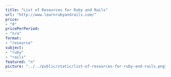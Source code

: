 ```yaml
---
title: "List of Resources for Ruby and Rails"
url: "http://www.learnrubyandrails.com/"
price: 
- "0"
pricePerPeriod: 
- "n/a"
format: 
- "resource"
subject: 
- "ruby"
- "rails"
featured: "n"
picture: "../../public/static/list-of-resources-for-ruby-and-rails.png"
---
```


